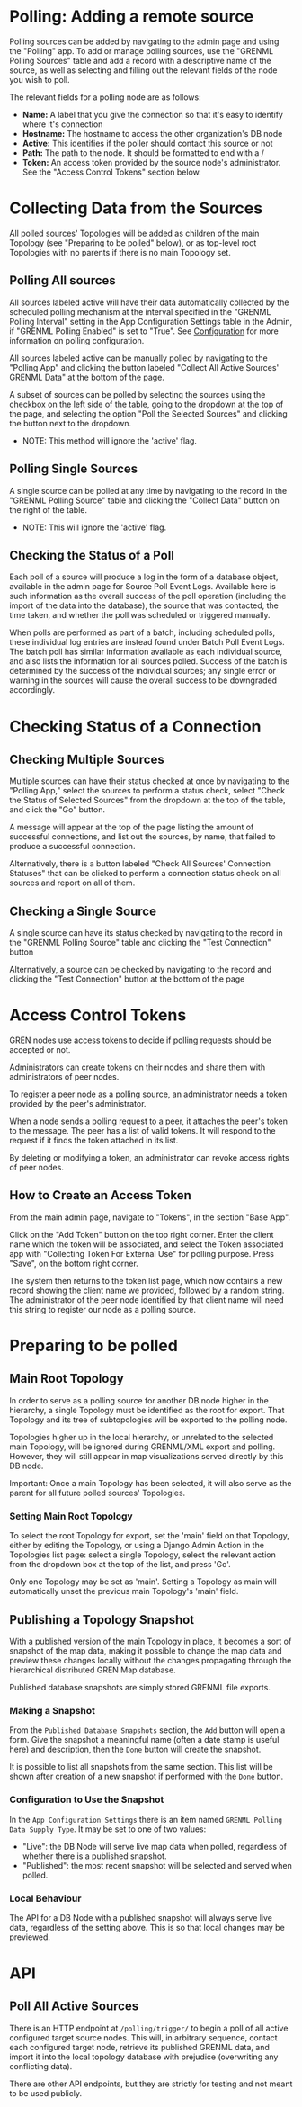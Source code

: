 # Polling: Adding a remote source

Polling sources can be added by navigating to the admin page and using the "Polling" app. To add or manage polling sources, use the "GRENML Polling Sources" table and add a record with a descriptive name of the source, as well as selecting and filling out the relevant fields of the node you wish to poll.

The relevant fields for a polling node are as follows:
- **Name:** A label that you give the connection so that it's easy to identify where it's connection
- **Hostname:** The hostname to access the other organization's DB node
- **Active:** This identifies if the poller should contact this source or not
- **Path:** The path to the node. It should be formatted to end with a /
- **Token:** An access token provided by the source node's administrator. See the "Access Control Tokens" section below.

# Collecting Data from the Sources

All polled sources' Topologies will be added as children of the main Topology (see "Preparing to be polled" below), or as top-level root Topologies with no parents if there is no main Topology set.

## Polling All sources

All sources labeled active will have their data automatically collected by the scheduled polling mechanism at the interval specified in the "GRENML Polling Interval" setting in the App Configuration Settings table in the Admin, if "GRENML Polling Enabled" is set to "True".  See [Configuration](../admin/configuration.md) for more information on polling configuration.

All sources labeled active can be manually polled by navigating to the "Polling App" and clicking the button labeled "Collect All Active Sources' GRENML Data" at the bottom of the page.

A subset of sources can be polled by selecting the sources using the checkbox on the left side of the table, going to the dropdown at the top of the page, and selecting the option "Poll the Selected Sources" and clicking the button next to the dropdown.

- NOTE: This method will ignore the 'active' flag.

## Polling Single Sources

A single source can be polled at any time by navigating to the record in the "GRENML Polling Source" table and clicking the "Collect Data" button on the right of the table.

- NOTE: This will ignore the 'active' flag.

## Checking the Status of a Poll

Each poll of a source will produce a log in the form of a database object, available in the admin page for Source Poll Event Logs.  Available here is such information as the overall success of the poll operation (including the import of the data into the database), the source that was contacted, the time taken, and whether the poll was scheduled or triggered manually.

When polls are performed as part of a batch, including scheduled polls, these individual log entries are instead found under Batch Poll Event Logs.  The batch poll has similar information available as each individual source, and also lists the information for all sources polled.  Success of the batch is determined by the success of the individual sources; any single error or warning in the sources will cause the overall success to be downgraded accordingly.

# Checking Status of a Connection

## Checking Multiple Sources

Multiple sources can have their status checked at once by navigating to the "Polling App," select the sources to perform a status check, select "Check the Status of Selected Sources" from the dropdown at the top of the table, and click the "Go" button.

A message will appear at the top of the page listing the amount of successful connections, and list out the sources, by name, that failed to produce a successful connection.

Alternatively, there is a button labeled "Check All Sources' Connection Statuses" that can be clicked to perform a connection status check on all sources and report on all of them.

## Checking a Single Source

A single source can have its status checked by navigating to the record in the "GRENML Polling Source" table and clicking the "Test Connection" button

Alternatively, a source can be checked by navigating to the record and clicking the "Test Connection" button at the bottom of the page

# Access Control Tokens

GREN nodes use access tokens to decide if polling requests should be accepted or not.

Administrators can create tokens on their nodes and share them with administrators of peer nodes.

To register a peer node as a polling source, an administrator needs a token provided by the peer's administrator.

When a node sends a polling request to a peer, it attaches the peer's token to the message. The peer has a list of valid tokens. It will respond to the request if it finds the token attached in its list.

By deleting or modifying a token, an administrator can revoke access rights of peer nodes.

## How to Create an Access Token

From the main admin page, navigate to "Tokens", in the section "Base App".

Click on the "Add Token" button on the top right corner. Enter the client name which the token will be associated, and select the Token associated app with "Collecting Token For External Use" for polling purpose. Press "Save", on the bottom right corner.

The system then returns to the token list page, which now contains a new record showing the client name we provided, followed by a random string. The administrator of the peer node identified by that client name will need this string to register our node as a polling source.

# Preparing to be polled

## Main Root Topology

In order to serve as a polling source for another DB node higher in the hierarchy, a single Topology must be identified as the root for export.  That Topology and its tree of subtopologies will be exported to the polling node.

Topologies higher up in the local hierarchy, or unrelated to the selected main Topology, will be ignored during GRENML/XML export and polling.  However, they will still appear in map visualizations served directly by this DB node.

Important: Once a main Topology has been selected, it will also serve as the parent for all future polled sources' Topologies.

### Setting Main Root Topology

To select the root Topology for export, set the 'main' field on that Topology, either by editing the Topology, or using a Django Admin Action in the Topologies list page: select a single Topology, select the relevant action from the dropdown box at the top of the list, and press 'Go'.

Only one Topology may be set as 'main'.  Setting a Topology as main will automatically unset the previous main Topology's 'main' field.

## Publishing a Topology Snapshot

With a published version of the main Topology in place, it becomes a sort of snapshot of the map data, making it possible to change the map data and preview these changes locally without the changes propagating through the hierarchical distributed GREN Map database.

Published database snapshots are simply stored GRENML file exports.

### Making a Snapshot

From the `Published Database Snapshots` section, the `Add` button will open a form.  Give the snapshot a meaningful name (often a date stamp is useful here) and description, then the `Done` button will create the snapshot.

It is possible to list all snapshots from the same section.  This list will be shown after creation of a new snapshot if performed with the `Done` button.

### Configuration to Use the Snapshot

In the `App Configuration Settings` there is an item named `GRENML Polling Data Supply Type`.  It may be set to one of two values:
- "Live": the DB Node will serve live map data when polled, regardless of whether there is a published snapshot.
- "Published": the most recent snapshot will be selected and served when polled.

### Local Behaviour

The API for a DB Node with a published snapshot will always serve live data, regardless of the setting above.  This is so that local changes may be previewed.

# API

## Poll All Active Sources

There is an HTTP endpoint at `/polling/trigger/` to begin a poll of all active configured target source nodes.  This will, in arbitrary sequence, contact each configured target node, retrieve its published GRENML data, and import it into the local topology database with prejudice (overwriting any conflicting data).

There are other API endpoints, but they are strictly for testing and not meant to be used publicly.
